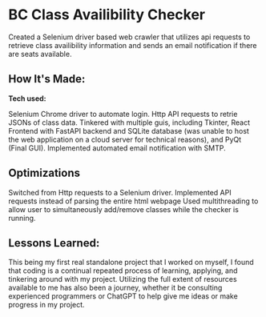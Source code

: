 # BC Class Availibility Checker
Created a Selenium driver based web crawler that utilizes api requests to retrieve class availibility information and sends an email notification if there are seats available.

## How It's Made:

**Tech used:** 

Selenium Chrome driver to automate login.
Http API requests to retrie JSONs of class data.
Tinkered with multiple guis, including Tkinter, React Frontend with FastAPI backend and SQLite database (was unable to host the web application on a cloud server for technical reasons), and PyQt (Final GUI).
Implemented automated email notification with SMTP.

## Optimizations

Switched from Http requests to a Selenium driver.
Implemented API requests instead of parsing the entire html webpage
Used multithreading to allow user to simultaneously add/remove classes while the checker is running.

## Lessons Learned:

This being my first real standalone project that I worked on myself, I found that coding is a continual repeated process of learning, applying, and tinkering around with my project. Utilizing the full extent of resources available to me has also been a journey, whether it be consulting experienced programmers or ChatGPT to help give me ideas or make progress in my project.
